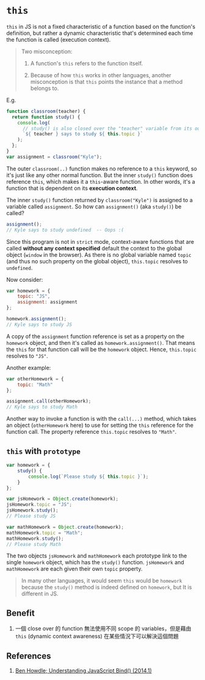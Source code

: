 # `this`

`this` in JS is not a fixed characteristic of a function based on the function's definition, but rather a dynamic characteristic that's determined each time the function is called (execution context).

> Two misconception:
> 1. A function's `this` refers to the function itself.
>
> 2. Because of how `this` works in other languages, another misconception is that `this` points the instance that a method belongs to.

E.g.

```javascript
function classroom(teacher) {
  return function study() {
    console.log(
      // study() is also closed over the "teacher" variable from its outer scope.
      `${ teacher } says to study ${ this.topic }`
    );
  };
}
var assignment = classroom("Kyle");
```

The outer `classroom(..)` function makes no reference to a `this` keyword, so it's just like any other normal function. But the inner `study()` function does reference `this`, which makes it a `this`-aware function. In other words, it's a function that is dependent on its **execution context**.

The inner `study()` function returned by `classroom("Kyle")` is assigned to a variable called `assignment`. So how can `assignment()` (aka `study()`) be called?

```javascript
assignment();
// Kyle says to study undefined  -- Oops :(
```

Since this program is not in `strict` mode, context-aware functions that are called **without any context specified** default the context to the global object (`window` in the browser). As there is no global variable named `topic` (and thus no such property on the global object), `this.topic` resolves to `undefined`.

Now consider:

```javascript
var homework = {
    topic: "JS",
    assignment: assignment
};

homework.assignment();
// Kyle says to study JS

```

A copy of the `assignment` function reference is set as a property on the `homework` object, and then it's called as `homework.assignment()`. That means the `this` for that function call will be the `homework` object. Hence, `this.topic` resolves to `"JS"`.

Another example:

```javascript
var otherHomework = {
    topic: "Math"
};

assignment.call(otherHomework);
// Kyle says to study Math
```

Another way to invoke a function is with the `call(...)` method, which takes an object (`otherHomework` here) to use for setting the `this` reference for the function call. The property reference `this.topic` resolves to `"Math"`.

## `this` with `prototype`

```javascript
var homework = {
    study() {
        console.log(`Please study ${ this.topic }`);
    }
};

var jsHomework = Object.create(homework);
jsHomework.topic = "JS";
jsHomework.study();
// Please study JS

var mathHomework = Object.create(homework);
mathHomework.topic = "Math";
mathHomework.study();
// Please study Math
```

The two objects `jsHomework` and `mathHomework` each prototype link to the single `homework` object, which has the `study()` function. `jsHomework` and `mathHomework` are each given their own `topic` property.

> In many other languages, it would seem `this` would be `homework` because the `study()` method is indeed defined on `homework`, but It is different in JS.

## Benefit

1. 一個 close over 的 function 無法使用不同 scope 的 variables，但是藉由 `this` (dynamic context awareness) 在某些情況下可以解決這個問題

## References

1. [Ben Howdle; Understanding JavaScript Bind() (2014.1)](https://www.smashingmagazine.com/2014/01/understanding-javascript-function-prototype-bind/)
